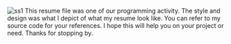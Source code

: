 ![ss1](https://github.com/user-attachments/assets/1f9b8a90-af90-4b13-9a56-311d564472b6)
This resume file was one of our programming activity.
The style and design was what I depict of what my resume look like.
You can refer to my source code for your references. 
I hope this will help you on your project or need.
Thanks for stopping by.
